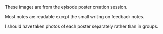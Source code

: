 These images are from the episode poster creation session.

Most notes are readable except the small writing on feedback notes.

I should have taken photos of each poster separately rather than in groups.
